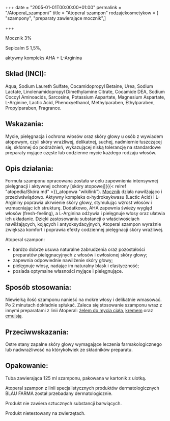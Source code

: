 +++
date = "2005-01-01T00:00:00+01:00"
permalink = "/Atoperal_szampon/"
title = "Atoperal szampon"
rodzajekosmetykow = [ "szampony", "preparaty zawierające mocznik",]

+++

Mocznik 3%

Sepicalm S 1,5%,

aktywny kompleks AHA + L-Arginina

Skład (INCI):
-------------

Aqua, Sodium Laureth Sulfate, Cocamidopropyl Betaine, Urea, Sodium Lactate, Linolenamidopropyl Dimethylamine Citrate, Cocamide DEA, Sodium Cocoyl Aminoacids, Sarcosine, Potassium Aspartate, Magnesium Aspartate, L-Arginine, Lactic Acid, Phenoxyethanol, Methylparaben, Ethylparaben, Propylparaben, Fragrance.

Wskazania:
----------

Mycie, pielęgnacja i ochrona włosów oraz skóry głowy u osób z wywiadem atopowym, czyli skóry wrażliwej, delikatnej, suchej, nadmiernie łuszczącej się, skłonnej do podrażnień, wykazującej niską tolerancję na standardowe preparaty myjące częste lub codzienne mycie każdego rodzaju włosów.

Opis działania:
---------------

Formuła szamponu opracowana została w celu zapewnienia intensywnej pielęgnacji i aktywnej ochrony [skóry atopowej]({{< relref "atopedia/Skóra.md" >}}_atopowa "wikilink"). [Mocznik](/atopedia/Mocznik "wikilink") działa nawilżająco i przeciwświądowo. Aktywny kompleks α-hydroksykwasu (Lactic Acid) i L-Argininy poprawia ukrwienie skóry głowy, stymulując wzrost włosów i wzmacniając ich strukturę. Dodatkowo, AHA zapewnia świeży wygląd włosów (fresh-feeling), a L-Arginina odżywia i pielęgnuje włosy oraz ułatwia ich układanie. Dzięki zastosowaniu substancji o właściwościach nawilżających, kojących i antyoksydacyjnych, Atoperal szampon wyraźnie zwiększa komfort i poprawia efekty codziennej pielęgnacji skóry wrażliwej.

Atoperal szampon:

-   bardzo dobrze usuwa naturalne zabrudzenia oraz pozostałości preparatów pielęgnacyjnych z włosów i owłosionej skóry głowy;
-   zapewnia odpowiednie nawilżenie skóry głowy;
-   pielęgnuje włosy, nadając im naturalny blask i elastyczność;
-   posiada optymalne własności myjące i pielęgnujące.

Sposób stosowania:
------------------

Niewielką ilość szamponu nanieść na mokre włosy i delikatnie wmasować. Po 2 minutach dokładnie spłukać. Zaleca się stosowanie szamponu wraz z innymi preparatami z linii Atoperal: [żelem do mycia ciała](/atopedia/Atoperal_żel_do_mycia_ciała "wikilink"), [kremem](/atopedia/Atoperal_krem "wikilink") oraz [emulsją](/atopedia/Atoperal_emulsja_do_ciała "wikilink").

Przeciwwskazania:
-----------------

Ostre stany zapalne skóry głowy wymagające leczenia farmakologicznego lub nadwrażliwość na którykolwiek ze składników preparatu.

Opakowanie:
-----------

Tuba zawierająca 125 ml szamponu, pakowana w kartonik z ulotką.

Atoperal szampon z linii specjalistycznych produktów dermatologicznych BLAU FARMA został przebadany dermatologicznie.

Produkt nie zawiera sztucznych substancji barwiących.

Produkt nietestowany na zwierzętach.
